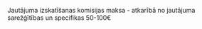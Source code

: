 Jautājuma izskatīšanas komisijas maksa - atkarībā no jautājuma sarežģītības un specifikas <span>50-100€</span>

&nbsp;


